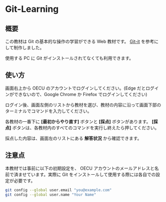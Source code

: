 # Git-Learning

## 概要

この教材は Git の基本的な操作の学習ができる Web 教材です。
[Git-it](https://github.com/jlord/git-it-electron) を参考にして制作しました。

使用する PC に Git がインストールされてなくても利用できます。  

## 使い方

画面右上から OECU のアカウントでログインしてください。(Edge だとログインができないので、Google Chrome か Firefox でログインしてください)

ログイン後、画面左側のリストから教材を選び、教材の内容に沿って画面下部のターミナルでコマンドを入力してください。


各教材の一番下に **[最初からやり直す]** ボタンと **[採点]** ボタンがあります。 **[採点]** ボタンは、各教材内のすべてのコマンドを実行し終えたら押してください。

採点した内容は、画面左のリストにある **解答状況** から確認できます。

## 注意点

本教材では事前に以下の初期設定を、 OECU アカウントのメールアドレスと名前で済ませています。実際に Git をインストールして使用する際には各自での設定が必要です。

```bash
git config --global user.email "you@example.com"
git config --global user.name "Your Name"
```
